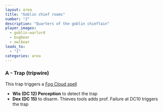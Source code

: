 ```yaml
---
layout: area
title: "Goblin chief rooms"
number: "2"
description: "Quarters of the goblin chieftain"
player_images:
  - goblin-warlord
  - bugbear
  - owlbear
leads_to:
  - "1"
categories: area
---
```


### A - Trap (tripwire)

This trap triggers a [Fog Cloud spell](https://www.dandwiki.com/wiki/5e_SRD:Fog_Cloud)

* **Wis (DC 12) Perception** to detect the trap
* **Dex (DC 15)** to disarm. Thieves tools adds prof. Failure at DC10 triggers the trap
